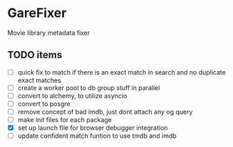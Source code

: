# GareFixer

Movie library metadata fixer

## TODO items

- [ ] quick fix to match if there is an exact match in search and no duplicate exact matches
- [ ] create a worker pool to db group stuff in parallel
- [ ] convert to alchemy, to utilize asyncio
- [ ] convert to posgre
- [ ] remove concept of bad imdb, just dont attach any og query
- [ ] make init files for each package
- [x] set up launch file for browser debugger integration
- [ ] update confident  match funtion to use tmdb and imdb
